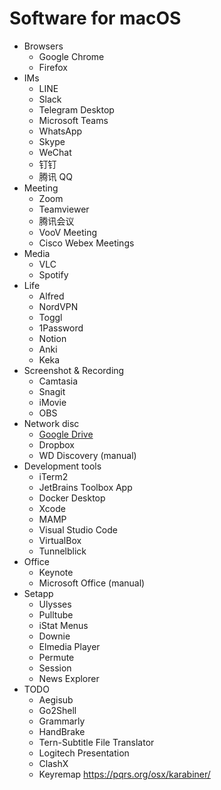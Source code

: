 # Software for macOS

* Browsers
  - Google Chrome
  - Firefox
* IMs
  - LINE
  - Slack
  - Telegram Desktop
  - Microsoft Teams
  - WhatsApp
  - Skype
  - WeChat
  - 钉钉
  - 腾讯 QQ
* Meeting
  - Zoom
  - Teamviewer
  - 腾讯会议
  - VooV Meeting
  - Cisco Webex Meetings
* Media
  - VLC
  - Spotify
* Life
  - Alfred
  - NordVPN
  - Toggl
  - 1Password
  - Notion
  - Anki
  - Keka
* Screenshot & Recording
  - Camtasia
  - Snagit
  - iMovie
  - OBS
* Network disc
  - [Google Drive](https://www.google.com/drive/download/)
  - Dropbox
  - WD Discovery (manual)
* Development tools
  - iTerm2
  - JetBrains Toolbox App
  - Docker Desktop
  - Xcode
  - MAMP
  - Visual Studio Code
  - VirtualBox
  - Tunnelblick
* Office
  - Keynote
  - Microsoft Office (manual)
* Setapp
  - Ulysses
  - Pulltube
  - iStat Menus
  - Downie
  - Elmedia Player
  - Permute
  - Session
  - News Explorer
* TODO
  - Aegisub
  - Go2Shell
  - Grammarly
  - HandBrake
  - Tern-Subtitle File Translator
  - Logitech Presentation
  - ClashX
  - Keyremap https://pqrs.org/osx/karabiner/
